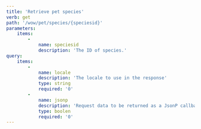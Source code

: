 ```yaml
---
title: 'Retrieve pet species'
verb: get
path: '/wow/pet/species/{speciesid}'
parameters:
    items:
        -
            name: speciesid
            description: 'The ID of species.'
query:
    items:
        -
            name: locale
            description: 'The locale to use in the response'
            type: string
            required: '0'
        -
            name: jsonp
            description: 'Request data to be returned as a JsonP callback'
            type: boolen
            required: '0'
---
```


